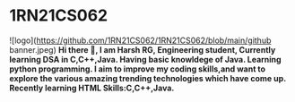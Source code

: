 # 1RN21CS062
![logo](https://github.com/1RN21CS062/1RN21CS062/blob/main/github banner.jpeg)
**Hi there 👋, I am Harsh RG, Engineering student, Currently learning DSA in C,C++,Java.
Having basic knowldege of Java. Learning python programming.
I aim to improve my coding skills,and want to explore the various amazing trending technologies which have come up.
Recently learning HTML Skills:C,C++,Java.**
